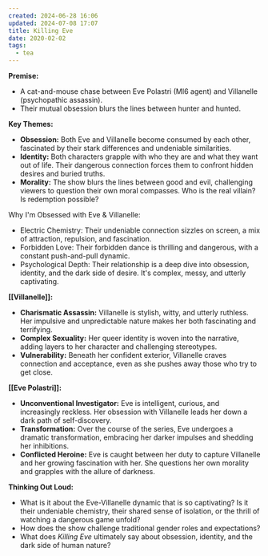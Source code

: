 ```yaml
---
created: 2024-06-28 16:06
updated: 2024-07-08 17:07
title: Killing Eve
date: 2020-02-02
tags:
  - tea
---
```

**Premise:**

- A cat-and-mouse chase between Eve Polastri (MI6 agent) and Villanelle (psychopathic assassin).
- Their mutual obsession blurs the lines between hunter and hunted.

**Key Themes:**

- **Obsession:** Both Eve and Villanelle become consumed by each other, fascinated by their stark differences and undeniable similarities.
- **Identity:** Both characters grapple with who they are and what they want out of life. Their dangerous connection forces them to confront hidden desires and buried truths.
- **Morality:** The show blurs the lines between good and evil, challenging viewers to question their own moral compasses. Who is the real villain? Is redemption possible?


Why I'm Obsessed with Eve & Villanelle:

- Electric Chemistry: Their undeniable connection sizzles on screen, a mix of attraction, repulsion, and fascination.
- Forbidden Love: Their forbidden dance is thrilling and dangerous, with a constant push-and-pull dynamic.
- Psychological Depth: Their relationship is a deep dive into obsession, identity, and the dark side of desire. It's complex, messy, and utterly captivating.

**[[Villanelle]]:**

- **Charismatic Assassin:** Villanelle is stylish, witty, and utterly ruthless. Her impulsive and unpredictable nature makes her both fascinating and terrifying.
- **Complex Sexuality:** Her queer identity is woven into the narrative, adding layers to her character and challenging stereotypes.
- **Vulnerability:** Beneath her confident exterior, Villanelle craves connection and acceptance, even as she pushes away those who try to get close.

**[[Eve Polastri]]:**

- **Unconventional Investigator:** Eve is intelligent, curious, and increasingly reckless. Her obsession with Villanelle leads her down a dark path of self-discovery.
- **Transformation:** Over the course of the series, Eve undergoes a dramatic transformation, embracing her darker impulses and shedding her inhibitions.
- **Conflicted Heroine:** Eve is caught between her duty to capture Villanelle and her growing fascination with her. She questions her own morality and grapples with the allure of darkness.

**Thinking Out Loud:**

- What is it about the Eve-Villanelle dynamic that is so captivating? Is it their undeniable chemistry, their shared sense of isolation, or the thrill of watching a dangerous game unfold?
- How does the show challenge traditional gender roles and expectations?
- What does _Killing Eve_ ultimately say about obsession, identity, and the dark side of human nature?